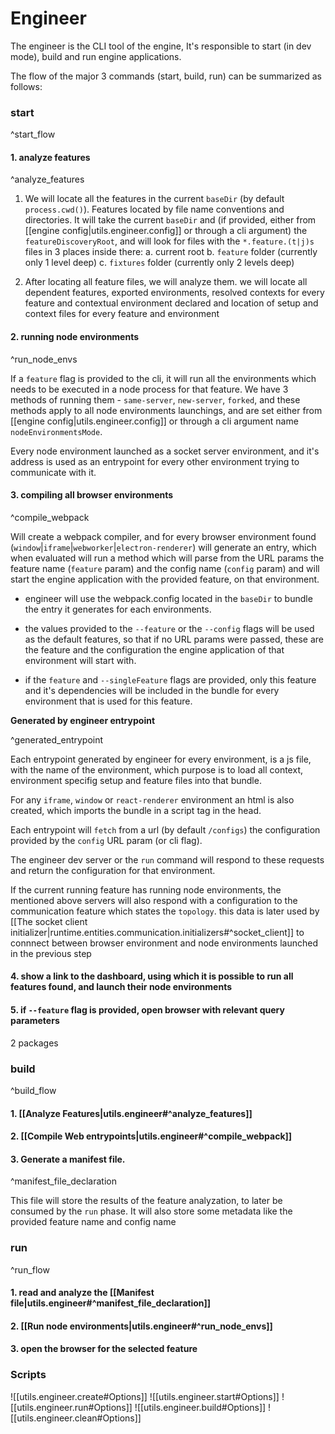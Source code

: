 # Engineer

The engineer is the CLI tool of the engine, It's responsible to start (in dev mode), build and run engine applications.

The flow of the major 3 commands (start, build, run) can be summarized as follows:

### start

^start_flow

#### 1. analyze features

^analyze_features

1. We will locate all the features in the current `baseDir` (by default `process.cwd()`).
   Features located by file name conventions and directories.
   It will take the current `baseDir` and (if provided, either from [[engine config|utils.engineer.config]] or through a cli argument) the `featureDiscoveryRoot`, and will look for files with the `*.feature.(t|j)s` files in 3 places inside there:
   a. current root
   b. `feature` folder (currently only 1 level deep)
   c. `fixtures` folder (currently only 2 levels deep)

2. After locating all feature files, we will analyze them. we will locate all dependent features, exported environments, resolved contexts for every feature and contextual environment declared and location of setup and context files for every feature and environment

#### 2. running node environments

^run_node_envs

If a `feature` flag is provided to the cli, it will run all the environments which needs to be executed in a node process for that feature.
We have 3 methods of running them - `same-server`, `new-server`, `forked`, and these methods apply to all node environments launchings, and are set either from [[engine config|utils.engineer.config]] or through a cli argument name `nodeEnvironmentsMode`.

Every node environment launched as a socket server environment, and it's address is used as an entrypoint for every other environment trying to communicate with it.

#### 3. compiling all browser environments

^compile_webpack

Will create a webpack compiler, and for every browser environment found (`window`|`iframe`|`webworker`|`electron-renderer`) will generate an entry, which when evaluated will run a method which will parse from the URL params the feature name (`feature` param) and the config name (`config` param) and will start the engine application with the provided feature, on that environment.

- engineer will use the webpack.config located in the `baseDir` to bundle the entry it generates for each environments.

- the values provided to the `--feature` or the `--config` flags will be used as the default features, so that if no URL params were passed, these are the feature and the configuration the engine application of that environment will start with.

- if the `feature` and `--singleFeature` flags are provided, only this feature and it's dependencies will be included in the bundle for every environment that is used for this feature.

**Generated by engineer entrypoint**

^generated_entrypoint

Each entrypoint generated by engineer for every environment, is a js file, with the name of the environment, which purpose is to load all context, environment specifig setup and feature files into that bundle.

For any `iframe`, `window` or `react-renderer` environment an html is also created, which imports the bundle in a script tag in the head.

Each entrypoint will `fetch` from a url (by default `/configs`) the configuration provided by the `config` URL param (or cli flag).

The engineer dev server or the `run` command will respond to these requests and return the configuration for that environment.

If the current running feature has running node environments, the mentioned above servers will also respond with a configuration to the communication feature which states the `topology`. this data is later used by [[The socket client initializer|runtime.entities.communication.initializers#^socket_client]] to connnect between browser environment and node environments launched in the previous step

#### 4. show a link to the dashboard, using which it is possible to run all features found, and launch their node environments

#### 5. if `--feature` flag is provided, open browser with relevant query parameters

2 packages

### build

^build_flow

#### 1. [[Analyze Features|utils.engineer#^analyze_features]]

#### 2. [[Compile Web entrypoints|utils.engineer#^compile_webpack]]

#### 3. Generate a manifest file.

^manifest_file_declaration

This file will store the results of the feature
analyzation, to later be consumed by the `run` phase.
It will also store some metadata like the provided feature name and config name

### run

^run_flow

#### 1. read and analyze the [[Manifest file|utils.engineer#^manifest_file_declaration]]

#### 2. [[Run node environments|utils.engineer#^run_node_envs]]

#### 3. open the browser for the selected feature

### Scripts

![[utils.engineer.create#Options]]
![[utils.engineer.start#Options]]
![[utils.engineer.run#Options]]
![[utils.engineer.build#Options]]
![[utils.engineer.clean#Options]]
